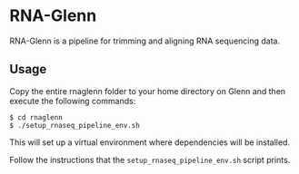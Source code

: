 # RNA-Glenn

RNA-Glenn is a pipeline for trimming and aligning RNA sequencing data.

## Usage

Copy the entire rnaglenn folder to your home directory on Glenn and then execute the following commands:

```
$ cd rnaglenn
$ ./setup_rnaseq_pipeline_env.sh
```

This will set up a virtual environment where dependencies will be
installed.

Follow the instructions that the `setup_rnaseq_pipeline_env.sh` script
prints.

